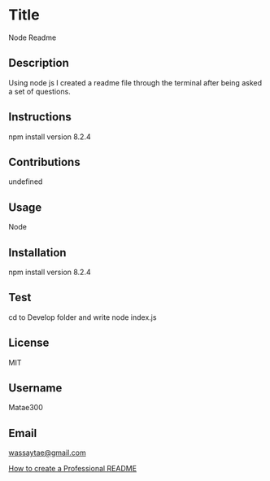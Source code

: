   # Title
  Node Readme
  ## Description
  Using node js I created a readme file through the terminal after being asked a set of questions.
  ## Instructions
  npm install version 8.2.4
  ## Contributions
  undefined
  ## Usage
  Node
  ## Installation
  npm install version 8.2.4
  ## Test
  cd to Develop folder and write node index.js
  ## License
  MIT
  ## Username
  Matae300
  ## Email
  wassaytae@gmail.com

  

[How to create a Professional README](https://coding-boot-camp.github.io/full-stack/github/professional-readme-guide)

